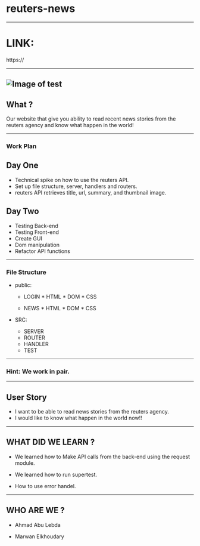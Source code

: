 # reuters-news

---

# LINK:
https://

---
![Image of test](http://www6.0zz0.com/2018/08/01/14/552753834.png)
---

## What ?

Our website that give you ability to read recent news stories from the reuters agency and know what happen in the world!

---

### Work Plan


## Day One

- Technical spike on how to use the reuters API.
- Set up file structure, server, handlers and routers.
- reuters API retrieves title, url, summary, and thumbnail image.

## Day Two

- Testing Back-end
- Testing Front-end
- Create GUI
- Dom manipulation
- Refactor API functions
  
---

### File Structure

* public:

   *  LOGIN
           * HTML
           * DOM
           * CSS

   *  NEWS
           * HTML
           * DOM
           * CSS  
          
   
* SRC:

   *  SERVER
   *  ROUTER
   *  HANDLER
   *  TEST

---

### Hint: We work in pair.

---

## User Story

- I want to be able to read news stories from the reuters agency.
- I would like to know what happen in the world now!!
---

## WHAT DID WE LEARN ?

* We learned how to Make API calls from the back-end using the request module.

* We learned how to run supertest.

* How to use error handel.

---


## WHO ARE WE ?

 * Ahmad Abu Lebda

 * Marwan Elkhoudary

